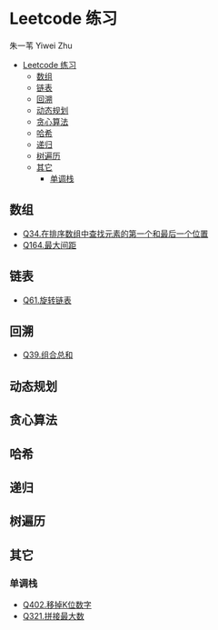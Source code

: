 # Leetcode 练习
朱一苇 Yiwei Zhu

- [Leetcode 练习](#leetcode-练习)
  - [数组](#数组)
  - [链表](#链表)
  - [回溯](#回溯)
  - [动态规划](#动态规划)
  - [贪心算法](#贪心算法)
  - [哈希](#哈希)
  - [递归](#递归)
  - [树遍历](#树遍历)
  - [其它](#其它)
    - [单调栈](#单调栈)

## 数组
- [Q34.在排序数组中查找元素的第一个和最后一个位置](/leetcodes/array/Q34.cpp)
- [Q164.最大间距](/leetcodes/array/Q164.cpp)

## 链表
- [Q61.旋转链表](/leetcodes/linkList/Q61.cpp)

## 回溯
- [Q39.组合总和](/leetcodes/backTrace/Q39.cpp)
<!-- - [Q40.组合总和 II](/leetcodes/backTrace/Q40.cpp) -->

## 动态规划

## 贪心算法

## 哈希

## 递归

## 树遍历

## 其它

### 单调栈

- [Q402.移掉K位数字](/leetcodes/others/Q402.cpp)
- [Q321.拼接最大数](/leetcodes/others/Q321.cpp)
